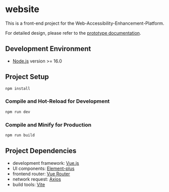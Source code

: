 # website

This is a front-end project for the Web-Accessibility-Enhancement-Platform. 

For detailed design, please refer to the [prototype documentation](../docs//website_prototyping.md). 

## Development  Environment

- [Node.js](https://nodejs.org/en) version >= 16.0

## Project Setup

```sh
npm install
```

### Compile and Hot-Reload for Development

```sh
npm run dev
```

### Compile and Minify for Production

```sh
npm run build
```

## Project Dependencies

- development framework: [Vue.js](https://cn.vuejs.org/)
- UI components: [Element-plus](http://element-plus.org/)
- frontend router: [Vue Router](https://router.vuejs.org/)
- network request: [Axios](https://axios-http.com/)
- build tools: [Vite](https://vitejs.dev/)
